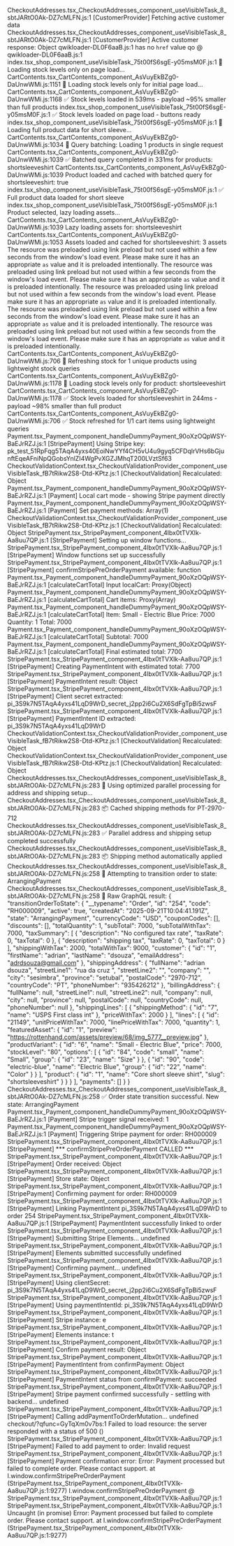 CheckoutAddresses.tsx_CheckoutAddresses_component_useVisibleTask_8_sbtJARtO0Ak-DZ7cMLFN.js:1 [CustomerProvider] Fetching active customer data
CheckoutAddresses.tsx_CheckoutAddresses_component_useVisibleTask_8_sbtJARtO0Ak-DZ7cMLFN.js:1 [CustomerProvider] Active customer response: Object
qwikloader-DL0F6aaB.js:1 <link rel=modulepreload> has no `href` value
qo @ qwikloader-DL0F6aaB.js:1
index.tsx_shop_component_useVisibleTask_75t00fS6sgE-y05msM0F.js:1 🔄 Loading stock levels only on page load...
CartContents.tsx_CartContents_component_AsVuyEkBZg0-DaUnwWMi.js:1151 🚀 Loading stock levels only for initial page load...
CartContents.tsx_CartContents_component_AsVuyEkBZg0-DaUnwWMi.js:1168 ✅ Stock levels loaded in 539ms - payload ~95% smaller than full products
index.tsx_shop_component_useVisibleTask_75t00fS6sgE-y05msM0F.js:1 ✅ Stock levels loaded on page load - buttons ready
index.tsx_shop_component_useVisibleTask_75t00fS6sgE-y05msM0F.js:1 🔄 Loading full product data for short sleeve...
CartContents.tsx_CartContents_component_AsVuyEkBZg0-DaUnwWMi.js:1034 🚀 Query batching: Loading 1 products in single request
CartContents.tsx_CartContents_component_AsVuyEkBZg0-DaUnwWMi.js:1039 ✅ Batched query completed in 331ms for products: shortsleeveshirt
CartContents.tsx_CartContents_component_AsVuyEkBZg0-DaUnwWMi.js:1039 Product loaded and cached with batched query for shortsleeveshirt: true
index.tsx_shop_component_useVisibleTask_75t00fS6sgE-y05msM0F.js:1 ✅ Full product data loaded for short sleeve
index.tsx_shop_component_useVisibleTask_75t00fS6sgE-y05msM0F.js:1 Product selected, lazy loading assets...
CartContents.tsx_CartContents_component_AsVuyEkBZg0-DaUnwWMi.js:1039 Lazy loading assets for: shortsleeveshirt
CartContents.tsx_CartContents_component_AsVuyEkBZg0-DaUnwWMi.js:1053 Assets loaded and cached for shortsleeveshirt: 3 assets
The resource <URL> was preloaded using link preload but not used within a few seconds from the window's load event. Please make sure it has an appropriate `as` value and it is preloaded intentionally.
The resource <URL> was preloaded using link preload but not used within a few seconds from the window's load event. Please make sure it has an appropriate `as` value and it is preloaded intentionally.
The resource <URL> was preloaded using link preload but not used within a few seconds from the window's load event. Please make sure it has an appropriate `as` value and it is preloaded intentionally.
The resource <URL> was preloaded using link preload but not used within a few seconds from the window's load event. Please make sure it has an appropriate `as` value and it is preloaded intentionally.
The resource <URL> was preloaded using link preload but not used within a few seconds from the window's load event. Please make sure it has an appropriate `as` value and it is preloaded intentionally.
CartContents.tsx_CartContents_component_AsVuyEkBZg0-DaUnwWMi.js:706 🚀 Refreshing stock for 1 unique products using lightweight stock queries
CartContents.tsx_CartContents_component_AsVuyEkBZg0-DaUnwWMi.js:1178 🚀 Loading stock levels only for product: shortsleeveshirt
CartContents.tsx_CartContents_component_AsVuyEkBZg0-DaUnwWMi.js:1178 ✅ Stock levels loaded for shortsleeveshirt in 244ms - payload ~98% smaller than full product
CartContents.tsx_CartContents_component_AsVuyEkBZg0-DaUnwWMi.js:706 ✅ Stock refreshed for 1/1 cart items using lightweight queries
Payment.tsx_Payment_component_handleDummyPayment_90oXzOQpWSY-BaEJrRZJ.js:1 [StripePayment] Using Stripe key: pk_test_51RpFqg5TAqA4yxs40EoiNwYYf4CH5vU4u9gyq5CFDqlrVHs6bGjunftEqeAFniNpQGobsYnlZI4WgPvXGZJMhqT200LVztSf63
CheckoutValidationContext.tsx_CheckoutValidationProvider_component_useVisibleTask_fB7tRikw2S8-Dtd-KPtz.js:1 [CheckoutValidation] Recalculated: Object
Payment.tsx_Payment_component_handleDummyPayment_90oXzOQpWSY-BaEJrRZJ.js:1 [Payment] Local cart mode - showing Stripe payment directly
Payment.tsx_Payment_component_handleDummyPayment_90oXzOQpWSY-BaEJrRZJ.js:1 [Payment] Set payment methods: Array(1)
CheckoutValidationContext.tsx_CheckoutValidationProvider_component_useVisibleTask_fB7tRikw2S8-Dtd-KPtz.js:1 [CheckoutValidation] Recalculated: Object
StripePayment.tsx_StripePayment_component_4lbx0tTVXlk-Aa8uu7QP.js:1 [StripePayment] Setting up window functions...
StripePayment.tsx_StripePayment_component_4lbx0tTVXlk-Aa8uu7QP.js:1 [StripePayment] Window functions set up successfully
StripePayment.tsx_StripePayment_component_4lbx0tTVXlk-Aa8uu7QP.js:1 [StripePayment] confirmStripePreOrderPayment available: function
Payment.tsx_Payment_component_handleDummyPayment_90oXzOQpWSY-BaEJrRZJ.js:1 [calculateCartTotal] Input localCart: Proxy(Object)
Payment.tsx_Payment_component_handleDummyPayment_90oXzOQpWSY-BaEJrRZJ.js:1 [calculateCartTotal] Cart items: Proxy(Array)
Payment.tsx_Payment_component_handleDummyPayment_90oXzOQpWSY-BaEJrRZJ.js:1 [calculateCartTotal] Item: Small - Electric Blue Price: 7000 Quantity: 1 Total: 7000
Payment.tsx_Payment_component_handleDummyPayment_90oXzOQpWSY-BaEJrRZJ.js:1 [calculateCartTotal] Subtotal: 7000
Payment.tsx_Payment_component_handleDummyPayment_90oXzOQpWSY-BaEJrRZJ.js:1 [calculateCartTotal] Final estimated total: 7700
StripePayment.tsx_StripePayment_component_4lbx0tTVXlk-Aa8uu7QP.js:1 [StripePayment] Creating PaymentIntent with estimated total: 7700
StripePayment.tsx_StripePayment_component_4lbx0tTVXlk-Aa8uu7QP.js:1 [StripePayment] PaymentIntent result: Object
StripePayment.tsx_StripePayment_component_4lbx0tTVXlk-Aa8uu7QP.js:1 [StripePayment] Client secret extracted: pi_3S9k7N5TAqA4yxs41LqD9WrD_secret_j2pp2i6Cu2X6SdFgTpBi5zwsF
StripePayment.tsx_StripePayment_component_4lbx0tTVXlk-Aa8uu7QP.js:1 [StripePayment] PaymentIntent ID extracted: pi_3S9k7N5TAqA4yxs41LqD9WrD
CheckoutValidationContext.tsx_CheckoutValidationProvider_component_useVisibleTask_fB7tRikw2S8-Dtd-KPtz.js:1 [CheckoutValidation] Recalculated: Object
CheckoutValidationContext.tsx_CheckoutValidationProvider_component_useVisibleTask_fB7tRikw2S8-Dtd-KPtz.js:1 [CheckoutValidation] Recalculated: Object
CheckoutAddresses.tsx_CheckoutAddresses_component_useVisibleTask_8_sbtJARtO0Ak-DZ7cMLFN.js:283 🚀 Using optimized parallel processing for address and shipping setup...
CheckoutAddresses.tsx_CheckoutAddresses_component_useVisibleTask_8_sbtJARtO0Ak-DZ7cMLFN.js:283 📦 Cached shipping methods for PT-2970-712
CheckoutAddresses.tsx_CheckoutAddresses_component_useVisibleTask_8_sbtJARtO0Ak-DZ7cMLFN.js:283 ✅ Parallel address and shipping setup completed successfully
CheckoutAddresses.tsx_CheckoutAddresses_component_useVisibleTask_8_sbtJARtO0Ak-DZ7cMLFN.js:283 📦 Shipping method automatically applied
CheckoutAddresses.tsx_CheckoutAddresses_component_useVisibleTask_8_sbtJARtO0Ak-DZ7cMLFN.js:258 🔄 Attempting to transition order to state: ArrangingPayment
CheckoutAddresses.tsx_CheckoutAddresses_component_useVisibleTask_8_sbtJARtO0Ak-DZ7cMLFN.js:258 🔄 Raw GraphQL result: {
  "transitionOrderToState": {
    "__typename": "Order",
    "id": "254",
    "code": "RH000009",
    "active": true,
    "createdAt": "2025-09-21T10:04:41.191Z",
    "state": "ArrangingPayment",
    "currencyCode": "USD",
    "couponCodes": [],
    "discounts": [],
    "totalQuantity": 1,
    "subTotal": 7000,
    "subTotalWithTax": 7000,
    "taxSummary": [
      {
        "description": "No configured tax rate",
        "taxRate": 0,
        "taxTotal": 0
      },
      {
        "description": "shipping tax",
        "taxRate": 0,
        "taxTotal": 0
      }
    ],
    "shippingWithTax": 2000,
    "totalWithTax": 9000,
    "customer": {
      "id": "1",
      "firstName": "adrian",
      "lastName": "dsouza",
      "emailAddress": "adrdsouza@gmail.com"
    },
    "shippingAddress": {
      "fullName": "adrian dsouza",
      "streetLine1": "rua da cruz ",
      "streetLine2": "",
      "company": "",
      "city": "sesimbra",
      "province": "setubal",
      "postalCode": "2970-712",
      "countryCode": "PT",
      "phoneNumber": "935426212"
    },
    "billingAddress": {
      "fullName": null,
      "streetLine1": null,
      "streetLine2": null,
      "company": null,
      "city": null,
      "province": null,
      "postalCode": null,
      "countryCode": null,
      "phoneNumber": null
    },
    "shippingLines": [
      {
        "shippingMethod": {
          "id": "7",
          "name": "USPS First class int"
        },
        "priceWithTax": 2000
      }
    ],
    "lines": [
      {
        "id": "21149",
        "unitPriceWithTax": 7000,
        "linePriceWithTax": 7000,
        "quantity": 1,
        "featuredAsset": {
          "id": "1",
          "preview": "https://rottenhand.com/assets/preview/68/img_5777__preview.jpg"
        },
        "productVariant": {
          "id": "6",
          "name": "Small - Electric Blue",
          "price": 7000,
          "stockLevel": "80",
          "options": [
            {
              "id": "84",
              "code": "small",
              "name": "Small",
              "group": {
                "id": "23",
                "name": "Size"
              }
            },
            {
              "id": "90",
              "code": "electric-blue",
              "name": "Electric Blue",
              "group": {
                "id": "22",
                "name": "Color"
              }
            }
          ],
          "product": {
            "id": "1",
            "name": "Core short sleeve shirt",
            "slug": "shortsleeveshirt"
          }
        }
      }
    ],
    "payments": []
  }
}
CheckoutAddresses.tsx_CheckoutAddresses_component_useVisibleTask_8_sbtJARtO0Ak-DZ7cMLFN.js:258 ✅ Order state transition successful. New state: ArrangingPayment
Payment.tsx_Payment_component_handleDummyPayment_90oXzOQpWSY-BaEJrRZJ.js:1 [Payment] Stripe trigger signal received: 1
Payment.tsx_Payment_component_handleDummyPayment_90oXzOQpWSY-BaEJrRZJ.js:1 [Payment] Triggering Stripe payment for order: RH000009
StripePayment.tsx_StripePayment_component_4lbx0tTVXlk-Aa8uu7QP.js:1 [StripePayment] *** confirmStripePreOrderPayment CALLED ***
StripePayment.tsx_StripePayment_component_4lbx0tTVXlk-Aa8uu7QP.js:1 [StripePayment] Order received: Object
StripePayment.tsx_StripePayment_component_4lbx0tTVXlk-Aa8uu7QP.js:1 [StripePayment] Store state: Object
StripePayment.tsx_StripePayment_component_4lbx0tTVXlk-Aa8uu7QP.js:1 [StripePayment] Confirming payment for order: RH000009
StripePayment.tsx_StripePayment_component_4lbx0tTVXlk-Aa8uu7QP.js:1 [StripePayment] Linking PaymentIntent pi_3S9k7N5TAqA4yxs41LqD9WrD to order 254
StripePayment.tsx_StripePayment_component_4lbx0tTVXlk-Aa8uu7QP.js:1 [StripePayment] PaymentIntent successfully linked to order
StripePayment.tsx_StripePayment_component_4lbx0tTVXlk-Aa8uu7QP.js:1 [StripePayment] Submitting Stripe Elements... undefined
StripePayment.tsx_StripePayment_component_4lbx0tTVXlk-Aa8uu7QP.js:1 [StripePayment] Elements submitted successfully undefined
StripePayment.tsx_StripePayment_component_4lbx0tTVXlk-Aa8uu7QP.js:1 [StripePayment] Confirming payment... undefined
StripePayment.tsx_StripePayment_component_4lbx0tTVXlk-Aa8uu7QP.js:1 [StripePayment] Using clientSecret: pi_3S9k7N5TAqA4yxs41LqD9WrD_secret_j2pp2i6Cu2X6SdFgTpBi5zwsF
StripePayment.tsx_StripePayment_component_4lbx0tTVXlk-Aa8uu7QP.js:1 [StripePayment] Using paymentIntentId: pi_3S9k7N5TAqA4yxs41LqD9WrD
StripePayment.tsx_StripePayment_component_4lbx0tTVXlk-Aa8uu7QP.js:1 [StripePayment] Stripe instance: e
StripePayment.tsx_StripePayment_component_4lbx0tTVXlk-Aa8uu7QP.js:1 [StripePayment] Elements instance: t
StripePayment.tsx_StripePayment_component_4lbx0tTVXlk-Aa8uu7QP.js:1 [StripePayment] Confirm payment result: Object
StripePayment.tsx_StripePayment_component_4lbx0tTVXlk-Aa8uu7QP.js:1 [StripePayment] PaymentIntent from confirmPayment: Object
StripePayment.tsx_StripePayment_component_4lbx0tTVXlk-Aa8uu7QP.js:1 [StripePayment] PaymentIntent status from confirmPayment: succeeded
StripePayment.tsx_StripePayment_component_4lbx0tTVXlk-Aa8uu7QP.js:1 [StripePayment] Stripe payment confirmed successfully - settling with backend... undefined
StripePayment.tsx_StripePayment_component_4lbx0tTVXlk-Aa8uu7QP.js:1 [StripePayment] Calling addPaymentToOrderMutation... undefined
checkout/?qfunc=GyTqXm0v7bs:1  Failed to load resource: the server responded with a status of 500 ()
StripePayment.tsx_StripePayment_component_4lbx0tTVXlk-Aa8uu7QP.js:1 [StripePayment] Failed to add payment to order: Invalid request
StripePayment.tsx_StripePayment_component_4lbx0tTVXlk-Aa8uu7QP.js:1 [StripePayment] Payment confirmation error: Error: Payment processed but failed to complete order. Please contact support.
    at I.window.confirmStripePreOrderPayment (StripePayment.tsx_StripePayment_component_4lbx0tTVXlk-Aa8uu7QP.js:1:9277)
I.window.confirmStripePreOrderPayment @ StripePayment.tsx_StripePayment_component_4lbx0tTVXlk-Aa8uu7QP.js:1
StripePayment.tsx_StripePayment_component_4lbx0tTVXlk-Aa8uu7QP.js:1 Uncaught (in promise) Error: Payment processed but failed to complete order. Please contact support.
    at I.window.confirmStripePreOrderPayment (StripePayment.tsx_StripePayment_component_4lbx0tTVXlk-Aa8uu7QP.js:1:9277)

